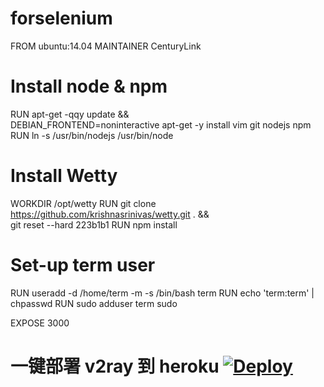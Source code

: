 # forselenium


FROM ubuntu:14.04
MAINTAINER CenturyLink

# Install node & npm
RUN apt-get -qqy update && \
  DEBIAN_FRONTEND=noninteractive apt-get -y install vim git nodejs npm
RUN ln -s /usr/bin/nodejs /usr/bin/node

# Install Wetty
WORKDIR /opt/wetty
RUN git clone https://github.com/krishnasrinivas/wetty.git . && \
  git reset --hard 223b1b1
RUN npm install

# Set-up term user
RUN useradd -d /home/term -m -s /bin/bash term
RUN echo 'term:term' | chpasswd
RUN sudo adduser term sudo

EXPOSE 3000

# 一键部署 v2ray 到 heroku  [![Deploy](https://www.herokucdn.com/deploy/button.png)](https://heroku.com/deploy)
